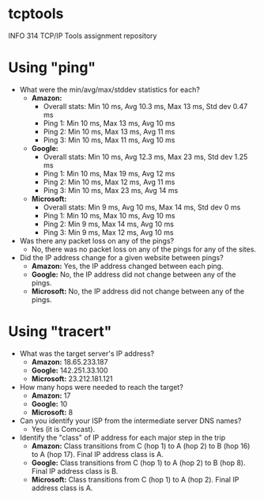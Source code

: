 # tcptools
INFO 314 TCP/IP Tools assignment repository

<h1> Using "ping" </h1>

- What were the min/avg/max/stddev statistics for each?
  - <b>Amazon:</b>
    - Overall stats: Min 10 ms, Avg 10.3 ms, Max 13 ms, Std dev 0.47 ms
    - Ping 1: Min 10 ms, Max 13 ms, Avg 10 ms
    - Ping 2: Min 10 ms, Max 13 ms, Avg 11 ms
    - Ping 3: Min 10 ms, Max 11 ms, Avg 10 ms
  - <b>Google:</b> 
    - Overall stats: Min 10 ms, Avg 12.3 ms, Max 23 ms, Std dev 1.25 ms
    - Ping 1: Min 10 ms, Max 19 ms, Avg 12 ms
    - Ping 2: Min 10 ms, Max 12 ms, Avg 11 ms
    - Ping 3: Min 10 ms, Max 23 ms, Avg 14 ms
  - <b>Microsoft:</b> 
    - Overall stats: Min 9 ms, Avg 10 ms, Max 14 ms, Std dev 0 ms
    - Ping 1: Min 10 ms, Max 10 ms, Avg 10 ms
    - Ping 2: Min 9 ms, Max 14 ms, Avg 10 ms
    - Ping 3: Min 9 ms, Max 12 ms, Avg 10 ms
- Was there any packet loss on any of the pings?
  - No, there was no packet loss on any of the pings for any of the sites.
- Did the IP address change for a given website between pings?
  - <b>Amazon:</b> Yes, the IP address changed between each ping.
  - <b>Google:</b> No, the IP address did not change between any of the pings.
  - <b>Microsoft:</b> No, the IP address did not change between any of the pings.

<h1> Using "tracert" </h1>

- What was the target server's IP address?
  - <b>Amazon:</b> 18.65.233.187
  - <b>Google:</b> 142.251.33.100
  - <b>Microsoft:</b> 23.212.181.121
- How many hops were needed to reach the target?
  - <b>Amazon:</b> 17
  - <b>Google:</b> 10
  - <b>Microsoft:</b> 8
- Can you identify your ISP from the intermediate server DNS names?
  - Yes (it is Comcast).
- Identify the "class" of IP address for each major step in the trip
  - <b>Amazon:</b> Class transitions from C (hop 1) to A (hop 2) to B (hop 16) to A (hop 17). Final IP address class is A.
  - <b>Google:</b> Class transitions from C (hop 1) to A (hop 2) to B (hop 8). Final IP address class is B.
  - <b>Microsoft:</b> Class transitions from C (hop 1) to A (hop 2). Final IP address class is A.
